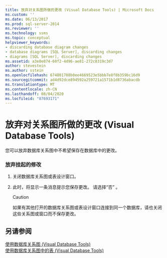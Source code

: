 ```yaml
---
title: 放弃对关系图所做的更改 (Visual Database Tools) | Microsoft Docs
ms.custom: ''
ms.date: 06/13/2017
ms.prod: sql-server-2014
ms.reviewer: ''
ms.technology: ssms
ms.topic: conceptual
helpviewer_keywords:
- discarding database diagram changes
- database diagrams [SQL Server], discarding changes
- diagrams [SQL Server], discarding changes
ms.assetid: a3e8e874-60f2-4d96-ae81-272c8319c3d7
author: stevestein
ms.author: sstein
ms.openlocfilehash: 674801708b0ee4669523e5bbb7e8f8b359bc16d9
ms.sourcegitcommit: ad4d92dce894592a259721a1571b1d8736abacdb
ms.translationtype: MT
ms.contentlocale: zh-CN
ms.lasthandoff: 08/04/2020
ms.locfileid: "87693171"
---
```

# <a name="discard-changes-made-to-diagrams-visual-database-tools"></a>放弃对关系图所做的更改 (Visual Database Tools)
  您可以放弃数据库关系图中不希望保存在数据库中的更改。  
  
### <a name="to-discard-pending-modifications"></a>放弃挂起的修改  
  
1.  关闭数据库关系图或表设计窗口。  
  
2.  此时，将显示一条消息提示您保存更改。 请选择“否”  。  
  
    > [!CAUTION]  
    >  如果有其他打开的数据库关系图或表设计窗口连接到同一个数据库，请也关闭这些关系图或窗口而不保存更改。  
  
## <a name="see-also"></a>另请参阅  
 [使用数据库关系图 &#40;Visual Database Tools&#41;](visual-database-tools.md)   
 [使用数据库关系图中的表 (Visual Database Tools)](work-with-tables-in-database-diagram-visual-database-tools.md)  
  
  
